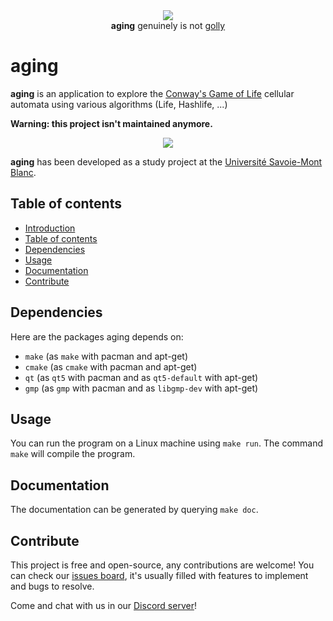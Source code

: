 <div align="center">
    <img src="https://cdn.discordapp.com/attachments/414542714365935626/692050409493102642/aging.png" />
   <br /> <b>aging</b> genuinely is not <a href="https://sourceforge.net/projects/golly/">golly</a>
</div>

# aging

**aging** is an application to explore the [Conway's Game of Life](https://en.wikipedia.org/wiki/Conway%27s_Game_of_Life) cellular automata using various algorithms (Life, Hashlife, ...)

**Warning: this project isn't maintained anymore.**

<div align="center">
    <img src="https://cdn.discordapp.com/attachments/414542714365935626/714114855195377684/unknown.png" />
</div>

**aging** has been developed as a study project at the [Université Savoie-Mont Blanc](https://www.univ-smb.fr/en/).

## Table of contents

- [Introduction](#aging)
- [Table of contents](#table-of-contents)
- [Dependencies](#dependencies)
- [Usage](#usage)
- [Documentation](#documentation)
- [Contribute](#contribute)

## Dependencies

Here are the packages aging depends on:

 - `make` (as `make` with pacman and apt-get)
 - `cmake` (as `cmake` with pacman and apt-get)
 - `qt` (as `qt5` with pacman and as `qt5-default` with apt-get)
 - `gmp` (as `gmp` with pacman and as `libgmp-dev` with apt-get)

## Usage

You can run the program on a Linux machine using `make run`.
The command `make` will compile the program.

## Documentation

The documentation can be generated by querying `make doc`.

## Contribute

This project is free and open-source, any contributions are welcome! You can check our [issues board](https://gitlab.com/aging-team/aging/-/boards), it's usually filled with features to implement and bugs to resolve.

Come and chat with us in our [Discord server](https://discord.gg/35ySzjU)!

